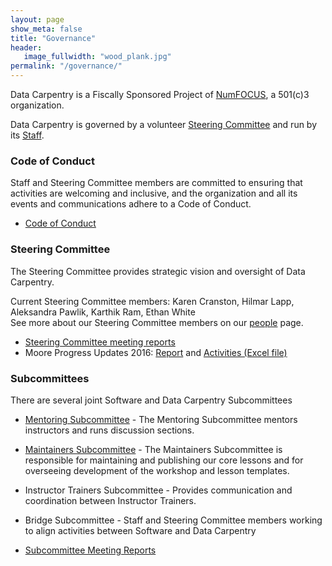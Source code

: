 ```yaml
---
layout: page
show_meta: false
title: "Governance"
header:
   image_fullwidth: "wood_plank.jpg"
permalink: "/governance/"
---
```


Data Carpentry is a Fiscally Sponsored Project of [NumFOCUS](http://www.numfocus.org),
a 501(c)3 organization.

Data Carpentry is governed by a volunteer [Steering Committee](/people/)
and run by its [Staff](/people/).

### Code of Conduct
Staff and Steering Committee members are committed to ensuring that activities are
welcoming and inclusive, and the organization and all its events and communications
adhere to a Code of Conduct.

- [Code of Conduct](/code-of-conduct/)

### Steering Committee

The Steering Committee provides strategic vision and oversight of Data Carpentry.

Current Steering Committee members: Karen Cranston, Hilmar Lapp, Aleksandra Pawlik, Karthik Ram, Ethan White
<br>See more about our Steering Committee members on our [people](/people/) page.

- [Steering Committee meeting reports](/meeting-reports/)
- Moore Progress Updates 2016: [Report](https://github.com/datacarpentry/practices/blob/datacarpentry/datacarpentry/Moore_DataCarpentry_progress_report.pdf) and [Activities (Excel file)](https://github.com/datacarpentry/practices/blob/datacarpentry/datacarpentry/Data-Carpentry_Practices-Data-Collection.xlsx?raw=true)


### Subcommittees

There are several joint Software and Data Carpentry Subcommittees

- [Mentoring Subcommittee](http://software-carpentry.org/join/subcom/mentoring/) - The Mentoring Subcommittee mentors instructors and runs discussion sections.
- [Maintainers Subcommittee](http://software-carpentry.org/join/subcom/maintainers/) - The Maintainers Subcommittee is responsible for maintaining and publishing our core lessons and for overseeing development of the workshop and lesson templates.
- Instructor Trainers Subcommittee - Provides communication and coordination between Instructor Trainers.
- Bridge Subcommittee - Staff and Steering Committee members working to align activities between Software and Data Carpentry


- [Subcommittee Meeting Reports](/subcommittees/)
